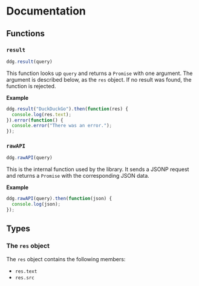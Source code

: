 # Documentation
## Functions
### `result`
```js
ddg.result(query)
```
This function looks up `query` and returns a `Promise` with one argument. The argument is described below, as the `res` object. If no result was found, the function is rejected.

**Example**
```js
ddg.result("DuckDuckGo").then(function(res) {
  console.log(res.text);
}).error(function() {
  console.error("There was an error.");
});
```
### `rawAPI`
```js
ddg.rawAPI(query)
```
This is the internal function used by the library. It sends a JSONP request and returns a `Promise` with the corresponding JSON data.

**Example**
```js
ddg.rawAPI(query).then(function(json) {
  console.log(json);
});
```

## Types
### The `res` object
The `res` object contains the following members:
 - `res.text`
 - `res.src`
